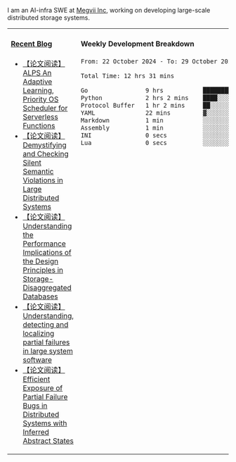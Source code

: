 I am an AI-infra SWE at [Megvii Inc](https://en.megvii.com/), working on developing large-scale distributed storage systems.

<table width="960px">
<tr>
<td valign="top" width="50%">

#### <a href="https://www.kongjun18.me" target="_blank">Recent Blog</a>

<!-- BLOG-POST-LIST:START -->
- [【论文阅读】ALPS An Adaptive Learning, Priority OS Scheduler for Serverless Functions](https://kongjun18.github.io/posts/alps-an-adaptive-learning-priority-os-scheduler-for-serverless-functions/)
- [【论文阅读】Demystifying and Checking Silent Semantic Violations in Large Distributed Systems](https://kongjun18.github.io/posts/demystifying-and-checking-silent-semantic-violations-in-large-distributed-systems/)
- [【论文阅读】Understanding the Performance Implications of the Design Principles in Storage-Disaggregated Databases](https://kongjun18.github.io/posts/understanding-the-performance-implications-of-the-design-principles-in-storage-disaggregated-databases/)
- [【论文阅读】Understanding, detecting and localizing partial failures in large system software](https://kongjun18.github.io/posts/understanding-detecting-and-localizing-partial-failures-in-large-system-software/)
- [【论文阅读】Efficient Exposure of Partial Failure Bugs in Distributed Systems with Inferred Abstract States](https://kongjun18.github.io/posts/efficient-exposure-of-partial-failure-bugs-in-distributed-systems-with-inferred-abstract-states/)
<!-- BLOG-POST-LIST:END -->

</td>
<td valign="top" width="50%">

#### Weekly Development Breakdown

<!--START_SECTION:waka-->

```txt
From: 22 October 2024 - To: 29 October 2024

Total Time: 12 hrs 31 mins

Go                9 hrs           ██████████████████░░░░░░░   71.91 %
Python            2 hrs 2 mins    ████░░░░░░░░░░░░░░░░░░░░░   16.31 %
Protocol Buffer   1 hr 2 mins     ██░░░░░░░░░░░░░░░░░░░░░░░   08.31 %
YAML              22 mins         ▓░░░░░░░░░░░░░░░░░░░░░░░░   03.03 %
Markdown          1 min           ░░░░░░░░░░░░░░░░░░░░░░░░░   00.26 %
Assembly          1 min           ░░░░░░░░░░░░░░░░░░░░░░░░░   00.14 %
INI               0 secs          ░░░░░░░░░░░░░░░░░░░░░░░░░   00.01 %
Lua               0 secs          ░░░░░░░░░░░░░░░░░░░░░░░░░   00.01 %
```

<!--END_SECTION:waka-->
</td>
</tr>

</table>
